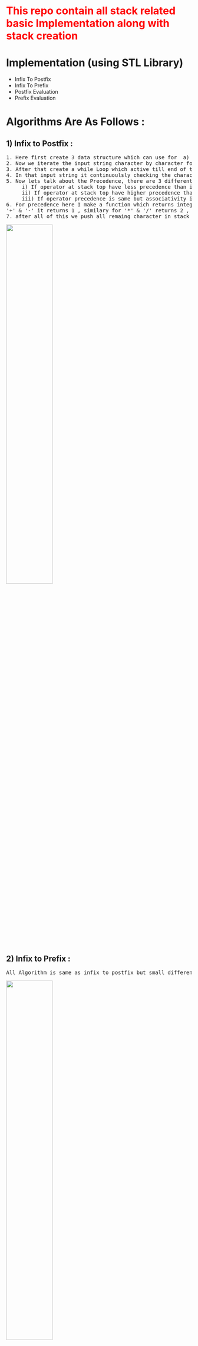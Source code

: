 <h1 style="color:red;">This repo contain all stack related basic Implementation along with stack creation </h1>
<h1>Implementation (using STL Library) </h1>
<ul type="dots">
    <li>Infix To Postfix</li>
    <li>Infix To Prefix</li>
    <li>Postfix Evaluation</li>
    <li>Prefix Evaluation</li>
</ul>
<h1>Algorithms Are As Follows : </h1>
<h2>1) Infix to Postfix : </h2>
<pre>
1. Here first create 3 data structure which can use for  a) Input Infix Expression (String) , b) Stack which use for iteration (Stack) , c) lastly one for storing Output which is Postfix Expression (Vector)
2. Now we iterate the input string character by character for that I use 'i' iterator whose initial value is 0.
3. After that create a while Loop which active till end of the input string 
4. In that input string it continuoulsly checking the character in the string <b>if the incomming character is operator it pushes into the stack if it is a operand then it pushes that one in output vector </b>simple!!
5. Now lets talk about the Precedence, there are 3 different cases for precedence and this consider when a operator is come as a character 
     i) If operator at stack top have less precedence than incomming operator then simply push the incomming operator in the stack
     ii) If operator at stack top have higher precedence than incomming operator then first push that top operator into output vector then pop the stack top and now push the incomming operator into stack but this operations are different not be simultanuoulsy done that's why i use goto function here
     iii) If operator precedence is same but associativity is Left-Right then also first we push stack top into output vector and then pop the stack top and then push the incomming operator on the stack
6. For precedence here I make a function which returns integer value after passing the operator for 
'+' & '-' it returns 1 , similary for '*' & '/' returns 2 , and for '^' returns 3.
7. after all of this we push all remaing character in stack into output vector and print the output 
</pre>

<img src="https://prepinsta.com/wp-content/uploads/2023/02/Infix-to-Postfixin-in-java-using-Stacks-.webp" height="50%" width="50%" ></img>

<h2>2) Infix to Prefix : </h2>
<pre>
All Algorithm is same as infix to postfix but small difference is that we perform iteration on reverse of inputed string or expression and after performing and generating final output the required output is also reverse of final output
</pre>
<img src="https://prepinsta.com/wp-content/uploads/2023/02/Infix-to-prefix-conversion.webp" height="50%" width="50%" ></img>

<h2>3) Prefix Evaluation : </h2>
<pre>
1. Here we create 1 interger type stack in which we store the all operands and ther result and one string for Input Expression(prefix)
2. After getting input prefix expression we revert it and use it for iteration here we do reverse process which we do in expression conversion here we store operands in stack
3. while store operands we first convert them into integer since they are in char datatype for that we simply substract that char number from '0' characater means substracting ascii value of incoming character from ascii value of '0'

character = 1 ascii(49)
character = 0 ascii(48)
so by substracting 49 from 48 we get 1 (int) 

4. after doing that when any operator is come as character first pop the top and copy the value of top into operand 2 and after that pop again and copy the value of new stack top into operand 1 
5. And now pass this to evaluate function which take parameters as op1,op2 and operator character and returns the result in interger and we push this integer into the stack 
6. this process go on and on till the complete input string exaust 
7. at last we print the output which is answer of expression which is at stack top 
</pre>

<h2>4) Postfix Evaluation : </h2>
<pre>
1.Here all Algorithms is same as above only 2 changes one is there is no requirement of reversing the input expression and one more is when we pop the stack first operand 1 get filled after that operand 2 get filled 
rest all algo is same as above
</pre>
